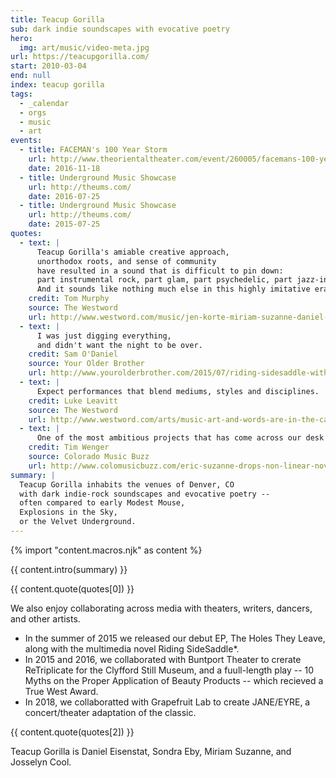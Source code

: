 ```yaml
---
title: Teacup Gorilla
sub: dark indie soundscapes with evocative poetry
hero:
  img: art/music/video-meta.jpg
url: https://teacupgorilla.com/
start: 2010-03-04
end: null
index: teacup gorilla
tags:
  - _calendar
  - orgs
  - music
  - art
events:
  - title: FACEMAN's 100 Year Storm
    url: http://www.theorientaltheater.com/event/260005/facemans-100-year-storm-
    date: 2016-11-18
  - title: Underground Music Showcase
    url: http://theums.com/
    date: 2016-07-25
  - title: Underground Music Showcase
    url: http://theums.com/
    date: 2015-07-25
quotes:
  - text: |
      Teacup Gorilla's amiable creative approach,
      unorthodox roots, and sense of community
      have resulted in a sound that is difficult to pin down:
      part instrumental rock, part glam, part psychedelic, part jazz-inflected.
      And it sounds like nothing much else in this highly imitative era.
    credit: Tom Murphy
    source: The Westword
    url: http://www.westword.com/music/jen-korte-miriam-suzanne-daniel-eisenstat-sondra-eby-of-teacup-gorilla-release-music-video-9001887
  - text: |
      I was just digging everything,
      and didn't want the night to be over.
    credit: Sam O'Daniel
    source: Your Older Brother
    url: http://www.yourolderbrother.com/2015/07/riding-sidesaddle-with-teacup-gorilla.html
  - text: |
      Expect performances that blend mediums, styles and disciplines.
    credit: Luke Leavitt
    source: The Westword
    url: http://www.westword.com/arts/music-art-and-words-are-in-the-cards-at-the-riding-sidesaddle-book-launch-6626798
  - text: |
      One of the most ambitious projects that has come across our desk recently.
    credit: Tim Wenger
    source: Colorado Music Buzz
    url: http://www.colomusicbuzz.com/eric-suzanne-drops-non-linear-novel-in-conjunction-with-teacup-gorilla/
summary: |
  Teacup Gorilla inhabits the venues of Denver, CO
  with dark indie-rock soundscapes and evocative poetry --
  often compared to early Modest Mouse,
  Explosions in the Sky,
  or the Velvet Underground.
---
```

{% import "content.macros.njk" as content %}

{{ content.intro(summary) }}

{{ content.quote(quotes[0]) }}

We also enjoy collaborating across media
with theaters, writers, dancers, and other artists.

- In the summer of 2015 we released our debut EP,
  The Holes They Leave,
  along with the multimedia novel
  Riding SideSaddle*.
- In 2015 and 2016, we collaborated with Buntport Theater to crerate
  ReTriplicate for the Clyfford Still Museum,
  and a fuull-length play --
  10 Myths on the Proper Application of Beauty Products --
  which recieved a True West Award.
- In 2018, we collaboratted with Grapefruit Lab
  to create JANE/EYRE,
  a concert/theater adaptation of the classic.

{{ content.quote(quotes[2]) }}

Teacup Gorilla is Daniel Eisenstat,
Sondra Eby,
Miriam Suzanne,
and Josselyn Cool.
